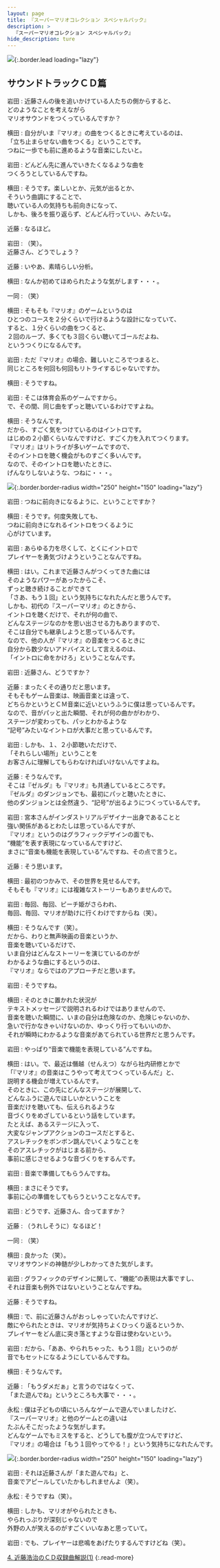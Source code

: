 ```yaml
---
layout: page
title: 『スーパーマリオコレクション スペシャルパック』
description: >
  『スーパーマリオコレクション スペシャルパック』
hide_description: ture
---
```


![](/interviews/jp/wii/svmj/vol1/img/mainvisual3.jpg){:.border.lead loading="lazy"}

<DIV CLASS="link_mario25th">

## サウンドトラックＣＤ篇

岩田
: 近藤さんの後を追いかけている人たちの側からすると、<br>どのようなことを考えながら<br>マリオサウンドをつくっているんですか？

横田
: 自分がいま『マリオ』の曲をつくるときに考えているのは、<br>「立ち止まらせない曲をつくる」ということです。<br>つねに一歩でも前に進めるような音楽にしたいと。

岩田
: どんどん先に進んでいきたくなるような曲を<br>つくろうとしているんですね。

横田
: そうです。楽しいとか、元気が出るとか、<br>そういう曲調にすることで、<br>聴いている人の気持ちも前向きになって、<br>しかも、後ろを振り返らず、どんどん行っていい、みたいな。

近藤
: なるほど。

岩田
: （笑）。<br>近藤さん、どうでしょう？

近藤
: いやあ、素晴らしい分析。

横田
: なんか初めてほめられたような気がします・・・。

一同
: （笑）

横田
: そもそも『マリオ』のゲームというのは<br>ひとつのコースを２分くらいで行けるような設計になっていて、<br>すると、１分くらいの曲をつくると、<br>２回のループ、多くても３回くらい聴いてゴールだよね、<br>というつくりになるんです。

岩田
: ただ『マリオ』の場合、難しいところでつまると、<br>同じところを何回も何回もリトライするじゃないですか。

横田
: そうですね。

岩田
: そこは体育会系のゲームですから。<br>で、その間、同じ曲をずっと聴いているわけですよね。

横田
: そうなんです。<br>だから、すごく気をつけているのはイントロです。<br>はじめの２小節くらいなんですけど、すごく力を入れてつくります。<br>『マリオ』はリトライが多いゲームですので、<br>そのイントロを聴く機会がものすごく多いんです。<br>なので、そのイントロを聴いたときに、<br>げんなりしないような、つねに・・・。

![](/interviews/jp/wii/svmj/vol1/img/photo9.jpg){:.border.border-radius width="250" height="150" loading="lazy"}

岩田
: つねに前向きになるように、ということですか？

横田
: そうです。何度失敗しても、<br>つねに前向きになれるイントロをつくるように<br>心がけています。

岩田
: あらゆる力を尽くして、とくにイントロで<br>プレイヤーを勇気づけようということなんですね。

横田
: はい。これまで近藤さんがつくってきた曲には<br>そのようなパワーがあったからこそ、<br>ずっと聴き続けることができて<br>「さあ、もう１回」という気持ちになれたんだと思うんです。<br>しかも、初代の『スーパーマリオ』のときから、<br>イントロを聴くだけで、それが何の曲で、<br>どんなステージなのかを思い出させる力もありますので、<br>そこは自分でも継承しようと思っているんです。<br>なので、他の人が『マリオ』の音楽をつくるときに<br>自分から数少ないアドバイスとして言えるのは、<br>「イントロに命をかけろ」ということなんです。

岩田
: 近藤さん、どうですか？

近藤
: まったくその通りだと思います。<br>そもそもゲーム音楽は、映画音楽とは違って、<br>どちらかというとＣＭ音楽に近いというふうに僕は思っているんです。<br>なので、音がパッと出た瞬間、それが何の曲かがわかり、<br>ステージが変わっても、パッとわかるような<br>“記号”みたいなイントロが大事だと思っているんです。

岩田
: しかも、１、２小節聴いただけで、<br>「それらしい場所」ということを<br>お客さんに理解してもらわなければいけないんですよね。

近藤
: そうなんです。<br>そこは『ゼルダ』も『マリオ』も共通しているところです。<br>『ゼルダ』のダンジョンでも、最初にパッと聴いたときに、<br>他のダンジョンとは全然違う、“記号”が出るようにつくっているんです。

岩田
: 宮本さんがインダストリアルデザイナー出身であることと<br>強い関係があるとわたしは思っているんですが、<br>『マリオ』というのはグラフィックデザインの面でも、<br>“機能”を表す表現になっているんですけど、<br>まさに“音楽も機能を表現している”んですね、その点で言うと。

近藤
: そう思います。

横田
: 最初のつかみで、その世界を見せるんです。<br>そもそも『マリオ』には複雑なストーリーもありませんので。

岩田
: 毎回、毎回、ピーチ姫がさらわれ、<br>毎回、毎回、マリオが助けに行くわけですからね（笑）。

横田
: そうなんです（笑）。<br>だから、わりと無声映画の音楽というか、<br>音楽を聴いているだけで、<br>いま自分はどんなストーリーを演じているのかが<br>わかるような曲にするというのは、<br>『マリオ』ならではのアプローチだと思います。

岩田
: そうですね。

横田
: そのときに置かれた状況が<br>テキストメッセージで説明されるわけではありませんので、<br>音楽を聴いた瞬間に、いまの自分は危険なのか、危険じゃないのか、<br>急いで行かなきゃいけないのか、ゆっくり行ってもいいのか、<br>それが瞬時にわかるような音楽があてられている世界だと思うんです。

岩田
: やっぱり“音楽で機能を表現している”んですね。

横田
: はい。で、最近は僭越（せんえつ）ながら社内研修とかで<br>「『マリオ』の音楽はこうやって考えてつくっているんだ」と、<br>説明する機会が増えているんです。<br>そのときに、この先にどんなステージが展開して、<br>どんなふうに遊んでほしいかということを<br>音楽だけを聴いても、伝えられるような<br>音づくりをめざしているという話をしています。<br>たとえば、あるステージに入って、<br>大変なジャンプアクションのコースだとすると、<br>アスレチックをボンボン跳んでいくようなことを<br>そのアスレチックがはじまる前から、<br>事前に感じさせるような音づくりをするんです。

岩田
: 音楽で準備してもらうんですね。

横田
: まさにそうです。<br>事前に心の準備をしてもらうということなんです。

岩田
: どうです、近藤さん、合ってますか？

近藤
: （うれしそうに）なるほど！

一同
: （笑）

横田
: 良かった（笑）。<br>マリオサウンドの神髄が少しわかってきた気がします。

岩田
: グラフィックのデザインに関して、“機能”の表現は大事ですし、<br>それは音楽も例外ではないということなんですね。

近藤
: そうですね。

横田
: で、前に近藤さんがおっしゃっていたんですけど、<br>敵にやられたときは、マリオが気持ちよくひっくり返るというか、<br>プレイヤーをどん底に突き落とすような音は使わないという。

岩田
: だから、「ああ、やられちゃった、もう１回」というのが<br>音でもセットになるようにしているんですね。

横田
: そうなんです。

近藤
: 「もうダメだぁ」と言うのではなくって、<br>「また遊んでね」というところも大事で・・・。

永松
: 僕は子どもの頃にいろんなゲームで遊んでいましたけど、<br>『スーパーマリオ』と他のゲームとの違いは<br>たぶんそこだったような気がします。<br>どんなゲームでもミスをすると、どうしても腹が立つんですけど、<br>『マリオ』の場合は「もう１回やってやる！」という気持ちになれたんです。

![](/interviews/jp/wii/svmj/vol1/img/photo10.jpg){:.border.border-radius width="250" height="150" loading="lazy"}

岩田
: それは近藤さんが「また遊んでね」と、<br>音楽でアピールしていたかもしれませんよ（笑）。

永松
: そうですね（笑）。

横田
: しかも、マリオがやられたときも、<br>やられっぷりが深刻じゃないので<br>外野の人が笑えるのがすごくいいなあと思っていて。

岩田
: でも、プレイヤーは悲鳴をあげたりするんですけどね（笑）。

[4. 近藤浩治のＣＤ収録曲解説(1)](4.md)
{:.read-more}

